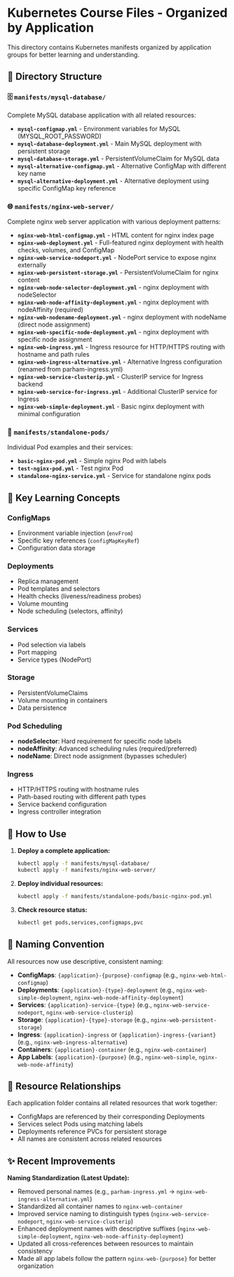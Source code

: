 # Kubernetes Course Files - Organized by Application

This directory contains Kubernetes manifests organized by application groups for better learning and understanding.

## 📁 Directory Structure

### 🗄️ `manifests/mysql-database/`

Complete MySQL database application with all related resources:

- **`mysql-configmap.yml`** - Environment variables for MySQL (MYSQL_ROOT_PASSWORD)
- **`mysql-database-deployment.yml`** - Main MySQL deployment with persistent storage
- **`mysql-database-storage.yml`** - PersistentVolumeClaim for MySQL data
- **`mysql-alternative-configmap.yml`** - Alternative ConfigMap with different key name
- **`mysql-alternative-deployment.yml`** - Alternative deployment using specific ConfigMap key reference

### 🌐 `manifests/nginx-web-server/`

Complete nginx web server application with various deployment patterns:

- **`nginx-web-html-configmap.yml`** - HTML content for nginx index page
- **`nginx-web-deployment.yml`** - Full-featured nginx deployment with health checks, volumes, and ConfigMap
- **`nginx-web-service-nodeport.yml`** - NodePort service to expose nginx externally
- **`nginx-web-persistent-storage.yml`** - PersistentVolumeClaim for nginx content
- **`nginx-web-node-selector-deployment.yml`** - nginx deployment with nodeSelector
- **`nginx-web-node-affinity-deployment.yml`** - nginx deployment with nodeAffinity (required)
- **`nginx-web-nodename-deployment.yml`** - nginx deployment with nodeName (direct node assignment)
- **`nginx-web-specific-node-deployment.yml`** - nginx deployment with specific node assignment
- **`nginx-web-ingress.yml`** - Ingress resource for HTTP/HTTPS routing with hostname and path rules
- **`nginx-web-ingress-alternative.yml`** - Alternative Ingress configuration (renamed from parham-ingress.yml)
- **`nginx-web-service-clusterip.yml`** - ClusterIP service for Ingress backend
- **`nginx-web-service-for-ingress.yml`** - Additional ClusterIP service for Ingress
- **`nginx-web-simple-deployment.yml`** - Basic nginx deployment with minimal configuration

### 🔧 `manifests/standalone-pods/`

Individual Pod examples and their services:

- **`basic-nginx-pod.yml`** - Simple nginx Pod with labels
- **`test-nginx-pod.yml`** - Test nginx Pod
- **`standalone-nginx-service.yml`** - Service for standalone nginx pods

## 🎯 Key Learning Concepts

### ConfigMaps

- Environment variable injection (`envFrom`)
- Specific key references (`configMapKeyRef`)
- Configuration data storage

### Deployments

- Replica management
- Pod templates and selectors
- Health checks (liveness/readiness probes)
- Volume mounting
- Node scheduling (selectors, affinity)

### Services

- Pod selection via labels
- Port mapping
- Service types (NodePort)

### Storage

- PersistentVolumeClaims
- Volume mounting in containers
- Data persistence

### Pod Scheduling

- **nodeSelector**: Hard requirement for specific node labels
- **nodeAffinity**: Advanced scheduling rules (required/preferred)
- **nodeName**: Direct node assignment (bypasses scheduler)

### Ingress

- HTTP/HTTPS routing with hostname rules
- Path-based routing with different path types
- Service backend configuration
- Ingress controller integration

## 🚀 How to Use

1. **Deploy a complete application:**

   ```bash
   kubectl apply -f manifests/mysql-database/
   kubectl apply -f manifests/nginx-web-server/
   ```

2. **Deploy individual resources:**

   ```bash
   kubectl apply -f manifests/standalone-pods/basic-nginx-pod.yml
   ```

3. **Check resource status:**
   ```bash
   kubectl get pods,services,configmaps,pvc
   ```

## 📝 Naming Convention

All resources now use descriptive, consistent naming:

- **ConfigMaps**: `{application}-{purpose}-configmap` (e.g., `nginx-web-html-configmap`)
- **Deployments**: `{application}-{type}-deployment` (e.g., `nginx-web-simple-deployment`, `nginx-web-node-affinity-deployment`)
- **Services**: `{application}-service-{type}` (e.g., `nginx-web-service-nodeport`, `nginx-web-service-clusterip`)
- **Storage**: `{application}-{type}-storage` (e.g., `nginx-web-persistent-storage`)
- **Ingress**: `{application}-ingress` or `{application}-ingress-{variant}` (e.g., `nginx-web-ingress-alternative`)
- **Containers**: `{application}-container` (e.g., `nginx-web-container`)
- **App Labels**: `{application}-{purpose}` (e.g., `nginx-web-simple`, `nginx-web-node-affinity`)

## 🔗 Resource Relationships

Each application folder contains all related resources that work together:

- ConfigMaps are referenced by their corresponding Deployments
- Services select Pods using matching labels
- Deployments reference PVCs for persistent storage
- All names are consistent across related resources

## ✨ Recent Improvements

**Naming Standardization (Latest Update):**

- Removed personal names (e.g., `parham-ingress.yml` → `nginx-web-ingress-alternative.yml`)
- Standardized all container names to `nginx-web-container`
- Improved service naming to distinguish types (`nginx-web-service-nodeport`, `nginx-web-service-clusterip`)
- Enhanced deployment names with descriptive suffixes (`nginx-web-simple-deployment`, `nginx-web-node-affinity-deployment`)
- Updated all cross-references between resources to maintain consistency
- Made all app labels follow the pattern `nginx-web-{purpose}` for better organization
